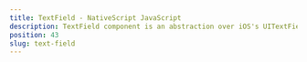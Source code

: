 ```yaml
---
title: TextField - NativeScript JavaScript
description: TextField component is an abstraction over iOS's UITextField  and Android's widget.EditText, which allows the user to type a text in the app. The module provides some specific properties like `secure`  and `autocapitalizationType`, which helps to set up further the control. 
position: 43
slug: text-field
---
```

